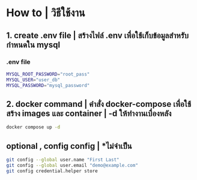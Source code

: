 # How to | วิธีใช้งาน
## 1. create .env file | สร้างไฟล์ .env เพื่อใช้เก็บข้อมูลสำหรับกำหนดใน mysql
### .env file
```bash
MYSQL_ROOT_PASSWORD="root_pass"
MYSQL_USER="user_db"
MYSQL_PASSWORD="mysql_password"
```

## 2. docker command | คำสั่ง docker-compose  เพื่อใช้สร้าง images และ container | -d ให้ทำงานเบื่องหลัง
```bash
docker compose up -d
```

## optional , config config | *ไม่จำเป็น
```bash
git config --global user.name "First Last"
git config --global user.email "demo@example.com"
git config credential.helper store
```